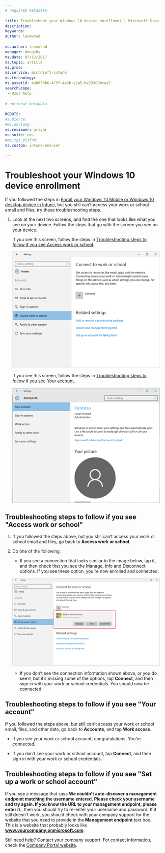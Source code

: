```yaml
---
# required metadata

title: Troubleshoot your Windows 10 device enrollment | Microsoft Docs
description:
keywords:
author: lenewsad

ms.author: lanewsad
manager: dougeby
ms.date: 07/13/2017
ms.topic: article
ms.prod:
ms.service: microsoft-intune
ms.technology:
ms.assetid: 4ab630b6-47ff-443b-a2a5-be23388bcea7
searchScope:
 - User help

# optional metadata

ROBOTS:  
#audience:
#ms.devlang:
ms.reviewer: priyar
ms.suite: ems
#ms.tgt_pltfrm:
ms.custom: intune-enduser

---
```


# Troubleshoot your Windows 10 device enrollment
If you followed the steps in [Enroll your Windows 10 Mobile or Windows 10 desktop device in Intune](enroll-your-w10-phone-or-w10-pc-windows.md), but you still can’t access your work or school email and files, try these troubleshooting steps.

1.  Look at the next two screens, and find the one that looks like what you see on your device. Follow the steps that go with the screen you see on your device.

	If you see this screen, follow the steps in [Troubleshooting steps to follow if you see Access work or school](#troubleshooting-steps-to-follow-if-you-see-access-work-or-school).

    ![settings-accounts-access-work-or-school](./media/w10-enroll-rs1-connect-to-work-or-school.png)

	If you see this screen, follow the steps in [Troubleshooting steps to follow if you see Your account](#troubleshooting-steps-to-follow-if-you-see-your-account).

	![settings-accounts-your-account](./media/W10-enroll-2-accounts-your-account.png)

## Troubleshooting steps to follow if you see "Access work or school"

1.  If you followed the steps above, but you still can’t access your work or school email and files, go back to **Access work or school**.

2. Do one of the following:

	- If you see a connection that looks similar to the image below, tap it, and then check that you see the Manage, Info and Disconnect options. If you see these option, you’re now enrolled and connected.

	![validate-successful-enrollment](./media/w10-enroll-rs1-validate-successful-enrollment.png)

	- If you don’t see the connection information shown above, or you do see it, but it’s missing some of the options, tap **Connect**, and then sign in with your work or school credentials. You should now be connected.

## Troubleshooting steps to follow if you see "Your account"

If you followed the steps above, but still can't access your work or school email, files, and other data, go back to **Accounts**, and tap **Work access**.

- If you see your work or school account, congratulations. You’re connected.

- If you don’t see your work or school account, tap **Connect**, and then sign in with your work or school credentials.

## Troubleshooting steps to follow if you see "Set up a work or school account"

If you see a message that says __We couldn't auto-discover a management endpoint matching the username entered. Please check your username and try again. If you know the URL to your management endpoint, please enter it.__, then you should try to re-enter your username and password. If it still doesn't work, you should check with your company support for the website that you need to provide in the **Management endpoint** text box. This is a website that probably looks like **www.yourcompany.onmicrosoft.com**.

Still need help? Contact your company support. For contact information, check the [Company Portal website](https://portal.manage.microsoft.com#HelpDeskDialog).
